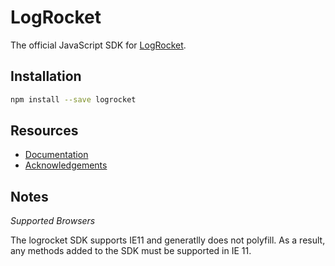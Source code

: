 # LogRocket

The official JavaScript SDK for [LogRocket](https://logrocket.com/).

## Installation

```bash
npm install --save logrocket
```

## Resources

 * [Documentation](https://docs.logrocket.com/reference)
 * [Acknowledgements](https://logrocket.com/open-source)

## Notes

_Supported Browsers_

The logrocket SDK supports IE11 and generatlly does not polyfill. 
As a result, any methods added to the SDK must be supported in IE 11. 
